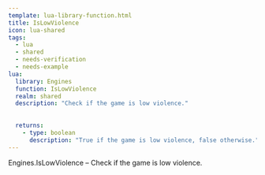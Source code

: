 ```yaml
---
template: lua-library-function.html
title: IsLowViolence
icon: lua-shared
tags:
  - lua
  - shared
  - needs-verification
  - needs-example
lua:
  library: Engines
  function: IsLowViolence
  realm: shared
  description: "Check if the game is low violence."
  
  
  returns:
    - type: boolean
      description: "True if the game is low violence, false otherwise."
---
```


<div class="lua__search__keywords">
Engines.IsLowViolence &#x2013; Check if the game is low violence.
</div>

